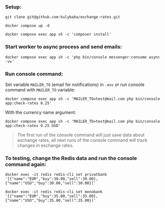 ### Setup:

```shell
git clone git@github.com:kulybaba/exchange-rates.git
```

```shell
docker compose up -d
```

```shell
docker compose exec app sh -c 'composer install'
```

### Start worker to async process and send emails:

```shell
docker compose exec app sh -c 'php bin/console messenger:consume async -vv'
```

### Run console command:

Set variable `MAILER_TO` (email for notifications) in `.env` or run console command with `MAILER_TO` variable:

```shell
docker compose exec app sh -c 'MAILER_TO=test@mail.com php bin/console app:check-rates 0.25'
```

With the currency name argument:

```shell
docker compose exec app sh -c 'MAILER_TO=test@mail.com php bin/console app:check-rates 0.25 USD'
```

> The first run of the console command will just save data about exchange rates, all next runs of the console command will track changes in exchange rates.

### To testing, change the Redis data and run the console command again:

```shell
docker exec -it redis redis-cli set privatbank '[{"name":"EUR","buy":30.00,"sell":30.00},{"name":"USD","buy":30.00,"sell":30.00}]'
```

```shell
docker exec -it redis redis-cli set monobank '[{"name":"EUR","buy":35.00,"sell":35.00},{"name":"USD","buy":35.00,"sell":35.00}]'
```
